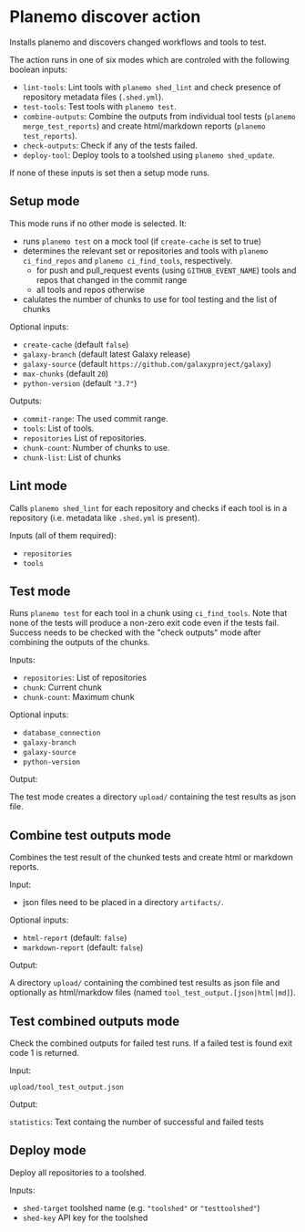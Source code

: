 Planemo discover action
=======================

Installs planemo and discovers changed workflows and tools to test.

The action runs in one of six modes which are controled with the following
boolean inputs:

- `lint-tools`: Lint tools with `planemo shed_lint` and check presence of repository metadata files (`.shed.yml`).
- `test-tools`: Test tools with `planemo test`.
- `combine-outputs`: Combine the outputs from individual tool tests (`planemo merge_test_reports`) and create html/markdown reports (`planemo test_reports`).
- `check-outputs`: Check if any of the tests failed.
- `deploy-tool`: Deploy tools to a toolshed using `planemo shed_update`.

If none of these inputs is set then a setup mode runs.

Setup mode
----------

This mode runs if no other mode is selected. It:

- runs `planemo test` on a mock tool (if `create-cache` is set to true)
- determines the relevant set or repositories and tools with `planemo ci_find_repos` and `planemo ci_find_tools`, respectively.
  - for push and pull_request events (using `GITHUB_EVENT_NAME`) tools and repos that changed in the commit range
  - all tools and repos otherwise
- calulates the number of chunks to use for tool testing and the
  list of chunks

Optional inputs: 

- `create-cache` (default `false`)
- `galaxy-branch` (default latest Galaxy release)
- `galaxy-source` (default `https://github.com/galaxyproject/galaxy`)
- `max-chunks` (default `20`)
- `python-version` (default `"3.7"`)

Outputs:

- `commit-range`: The used commit range.
- `tools`: List of tools.
- `repositories` List of repositories.
- `chunk-count`: Number of chunks to use.
- `chunk-list`: List of chunks

Lint mode
---------

Calls `planemo shed_lint` for each repository and checks if each tool is in a repository (i.e. metadata like `.shed.yml` is present).

Inputs (all of them required):

- `repositories` 
- `tools`

Test mode
---------

Runs `planemo test` for each tool in a chunk using `ci_find_tools`. Note that none of the tests
will produce a non-zero exit code even if the tests fail. Success needs to be checked with the
"check outputs" mode after combining the outputs of the chunks.

Inputs:

- `repositories`: List of repositories
- `chunk`: Current chunk
- `chunk-count`: Maximum chunk

Optional inputs: 

- `database_connection`
- `galaxy-branch`
- `galaxy-source`
- `python-version`

Output:

The test mode creates a directory `upload/` containing the test results as json file.

Combine test outputs mode
-------------------------

Combines the test result of the chunked tests and create html or markdown reports.

Input: 

- json files need to be placed in a directory `artifacts/`.

Optional inputs:

- `html-report` (default: `false`)
- `markdown-report` (default: `false`)

Output:

A directory `upload/` containing the combined test results as json file and optionally as html/markdow files (named `tool_test_output.[json|html|md]`).

Test combined outputs mode
--------------------------

Check the combined outputs for failed test runs. If a failed test is found exit code 1 is returned.

Input:

`upload/tool_test_output.json`

Output:

`statistics`: Text containg the number of successful and failed tests

Deploy mode
-----------

Deploy all repositories to a toolshed.

Inputs:

- `shed-target` toolshed name (e.g. `"toolshed"` or `"testtoolshed"`)
- `shed-key` API key for the toolshed